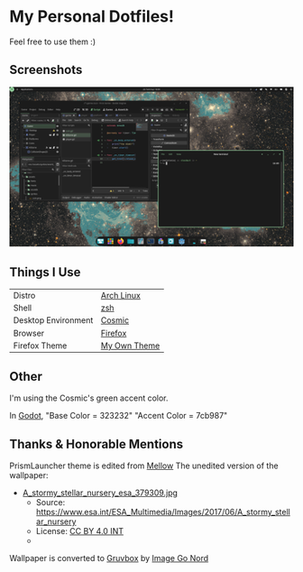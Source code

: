 # My Personal Dotfiles!
Feel free to use them :)

## Screenshots
![Cosmic Screenshot](misc/Cosmic.png)

## Things I Use
|||
| ------------- | ------------- |
|Distro|[Arch Linux](https://archlinux.org/)|
|Shell|[zsh](https://github.com/melatonia/dotfiles/blob/main/.zshrc)|
|Desktop Environment|[Cosmic](https://system76.com/cosmic/)|
|Browser|[Firefox](https://www.firefox.com/)|
|Firefox Theme|[My Own Theme](https://addons.mozilla.org/en-US/firefox/addon/cosmic-dark-green/?utm_source=addons.mozilla.org&utm_medium=referral&utm_content=search)|

## Other
I'm using the Cosmic's green accent color.

In [Godot](https://godotengine.org/), 
"Base Color = 323232"
"Accent Color = 7cb987" 

## Thanks & Honorable Mentions
PrismLauncher theme is edited from [Mellow](https://github.com/PrismLauncher/Themes/tree/main/themes/Mellow)
The unedited version of the wallpaper:
- [A_stormy_stellar_nursery_esa_379309.jpg](original/A_stormy_stellar_nursery_esa_379309.jpg)
    - Source: https://www.esa.int/ESA_Multimedia/Images/2017/06/A_stormy_stellar_nursery
    - License: [CC BY 4.0 INT](https://creativecommons.org/licenses/by/4.0/deed.en)
    - 
Wallpaper is converted to [Gruvbox](https://github.com/morhetz/gruvbox) by [Image Go Nord](https://ign.schrodinger-hat.it/color-schemes)
